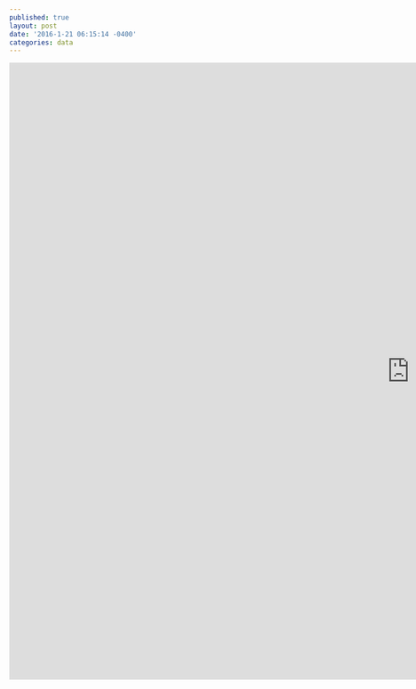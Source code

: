 ```yaml
---
published: true
layout: post
date: '2016-1-21 06:15:14 -0400'
categories: data
---
```

<iframe src="https://docs.google.com/a/columbia.edu/presentation/d/1HGgP9L1gj_DvAnha__Ot2nfegMcRx80IX3g4bfhlejE/embed?start=false&loop=false&delayms=3000" frameborder="0" width="1440" height="1109" allowfullscreen="true" mozallowfullscreen="true" webkitallowfullscreen="true"></iframe>